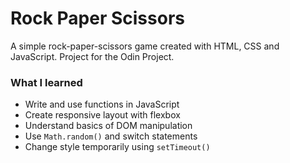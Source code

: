 # Rock Paper Scissors

A simple rock-paper-scissors game created with HTML, CSS and JavaScript. 
Project for the Odin Project.

### What I learned
* Write and use functions in JavaScript
* Create responsive layout with flexbox
* Understand basics of DOM manipulation
* Use `Math.random()` and switch statements
* Change style temporarily using `setTimeout()`
